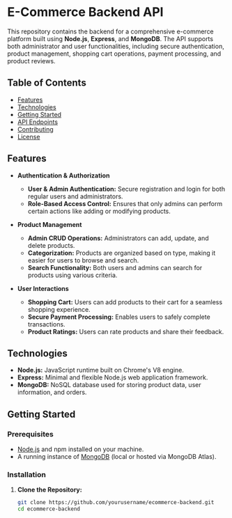 # E-Commerce Backend API

This repository contains the backend for a comprehensive e-commerce platform built using **Node.js**, **Express**, and **MongoDB**. The API supports both administrator and user functionalities, including secure authentication, product management, shopping cart operations, payment processing, and product reviews.

## Table of Contents

- [Features](#features)
- [Technologies](#technologies)
- [Getting Started](#getting-started)
- [API Endpoints](#api-endpoints)
- [Contributing](#contributing)
- [License](#license)

## Features

- **Authentication & Authorization**

  - **User & Admin Authentication:** Secure registration and login for both regular users and administrators.
  - **Role-Based Access Control:** Ensures that only admins can perform certain actions like adding or modifying products.

- **Product Management**

  - **Admin CRUD Operations:** Administrators can add, update, and delete products.
  - **Categorization:** Products are organized based on type, making it easier for users to browse and search.
  - **Search Functionality:** Both users and admins can search for products using various criteria.

- **User Interactions**
  - **Shopping Cart:** Users can add products to their cart for a seamless shopping experience.
  - **Secure Payment Processing:** Enables users to safely complete transactions.
  - **Product Ratings:** Users can rate products and share their feedback.

## Technologies

- **Node.js:** JavaScript runtime built on Chrome's V8 engine.
- **Express:** Minimal and flexible Node.js web application framework.
- **MongoDB:** NoSQL database used for storing product data, user information, and orders.

## Getting Started

### Prerequisites

- [Node.js](https://nodejs.org/en/) and npm installed on your machine.
- A running instance of [MongoDB](https://www.mongodb.com/) (local or hosted via MongoDB Atlas).

### Installation

1. **Clone the Repository:**

   ```bash
   git clone https://github.com/yourusername/ecommerce-backend.git
   cd ecommerce-backend
   ```
